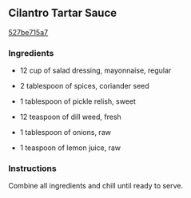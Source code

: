 ## Cilantro Tartar Sauce

[527be715a7](http://www.food.com/recipe/cilantro-tartar-sauce-110965)

### Ingredients

 - 12 cup of salad dressing, mayonnaise, regular

 - 2 tablespoon of spices, coriander seed

 - 1 tablespoon of pickle relish, sweet

 - 12 teaspoon of dill weed, fresh

 - 1 tablespoon of onions, raw

 - 1 teaspoon of lemon juice, raw

### Instructions

Combine all ingredients and chill until ready to serve.